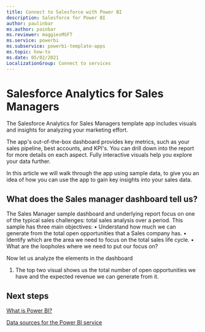 ```yaml
---
title: Connect to Salesforce with Power BI
description: Salesforce for Power BI
author: paulinbar
ms.author: painbar
ms.reviewer: maggiesMSFT
ms.service: powerbi
ms.subservice: powerbi-template-apps
ms.topic: how-to
ms.date: 05/02/2021
LocalizationGroup: Connect to services
---
```


# Salesforce Analytics for Sales Managers

The Salesforce Analytics for Sales Managers template app includes visuals and insights for analyzing your marketing effort.

The app's out-of-the-box dashboard provides key metrics, such as your sales pipeline, best accounts, and KPI's. You can drill down into the report for more details on each aspect. Fully interactive visuals help you explore your data further.

In this article we will walk through the app using sample data, to give you an idea of how you can use the app to gain key insights into your sales data. 

## What does the Sales manager dashboard tell us?

The Sales Manager sample dashboard and underlying report focus on one of the typical sales challenges: total sales analysis over a period. 
This sample has three main objectives:
•	Understand how much we can generate from the total open opportunities that a Sales company has.
•	Identify which are the area we need to focus on the total sales life cycle.
•	What are the loopholes where we need to put our focus on?

Now let us analyze the elements in the dashboard 
1.	The top two visual shows us the total number of open opportunities we have and the expected revenue we can generate from it.


## Next steps
[What is Power BI?](../fundamentals/power-bi-overview.md)

[Data sources for the Power BI service](service-get-data.md)
